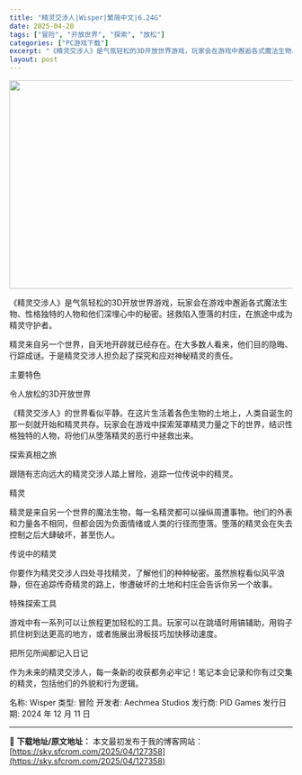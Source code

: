 ```yaml
---
title: "精灵交涉人|Wisper|繁简中文|6.24G"
date: 2025-04-20
tags: ["冒险", "开放世界", "探索", "放松"]
categories: ["PC游戏下载"]
excerpt: "《精灵交涉人》是气氛轻松的3D开放世界游戏，玩家会在游戏中邂逅各式魔法生物、性格独特的人物和他们深埋心中的秘密。拯救陷入堕落的村庄，在旅途中成为精灵守护者。 精灵来自另一个世界，自天地开辟就已经存在。在大多数人看来，他们目的隐晦、行踪成谜。于是精灵交涉人担负起了探究和应对神秘精灵的责任。 主要特色 &hellip;"
layout: post
---
```


<img class="aligncenter size-full wp-image-127359" src="https://sky.sfcrom.com/wp-content/uploads/2025/04/2025042014204273.webp" alt="" width="660" height="370" />

《精灵交涉人》是气氛轻松的3D开放世界游戏，玩家会在游戏中邂逅各式魔法生物、性格独特的人物和他们深埋心中的秘密。拯救陷入堕落的村庄，在旅途中成为精灵守护者。

精灵来自另一个世界，自天地开辟就已经存在。在大多数人看来，他们目的隐晦、行踪成谜。于是精灵交涉人担负起了探究和应对神秘精灵的责任。

主要特色

令人放松的3D开放世界

《精灵交涉人》的世界看似平静。在这片生活着各色生物的土地上，人类自诞生的那一刻就开始和精灵共存。玩家会在游戏中探索笼罩精灵力量之下的世界，结识性格独特的人物，将他们从堕落精灵的恶行中拯救出来。

探索真相之旅

跟随有志向远大的精灵交涉人踏上冒险，追踪一位传说中的精灵。

精灵

精灵是来自另一个世界的魔法生物，每一名精灵都可以操纵周遭事物。他们的外表和力量各不相同，但都会因为负面情绪或人类的行径而堕落。堕落的精灵会在失去控制之后大肆破坏，甚至伤人。

传说中的精灵

你要作为精灵交涉人四处寻找精灵，了解他们的种种秘密。虽然旅程看似风平浪静，但在追踪传奇精灵的路上，惨遭破坏的土地和村庄会告诉你另一个故事。

特殊探索工具

游戏中有一系列可以让旅程更加轻松的工具。玩家可以在跳墙时用镐辅助，用钩子抓住树到达更高的地方，或者施展出滑板技巧加快移动速度。

把所见所闻都记入日记

作为未来的精灵交涉人，每一条新的收获都务必牢记！笔记本会记录和你有过交集的精灵，包括他们的外貌和行为逻辑。

名称: Wisper
类型: 冒险
开发者: Aechmea Studios
发行商: PID Games
发行日期: 2024 年 12 月 11 日

---
📖 **下载地址/原文地址：** 本文最初发布于我的博客网站：[https://sky.sfcrom.com/2025/04/127358](https://sky.sfcrom.com/2025/04/127358)
